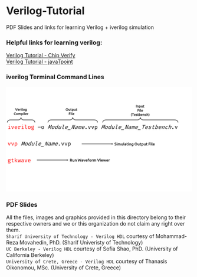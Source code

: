 # Verilog-Tutorial
PDF Slides and links for learning Verilog + iverilog simulation

### Helpful links for learning verilog:

[Verilog Tutorial - Chip Verify](https://www.chipverify.com/verilog/verilog-tutorial)\
[Verilog Tutorial - javaTpoint](https://www.javatpoint.com/verilog)

### iverilog Terminal Command Lines

![Alt text](https://github.com/IUST-Computer-Organization/Verilog-Tutorial/blob/main/iverilog_command_lines_en.png "iverilog command lines")

### PDF Slides
All the files, images and graphics provided in this directory belong to their respective owners and we or this organization do not claim any right over them.\
`Sharif University of Technology - Verilog HDL` courtesy of Mohammad-Reza Movahedin, PhD. (Sharif Univeristy of Technology)\
`UC Berkeley - Verilog HDL` courtesy of Sofia Shao, PhD. (University of California Berkeley)\
`University of Crete, Greece - Verilog HDL` courtesy of Thanasis Oikonomou, MSc. (University of Crete, Greece)